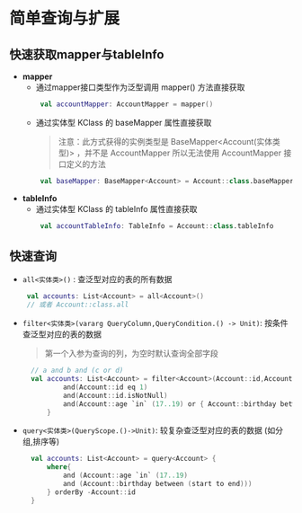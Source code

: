 # 简单查询与扩展

## 快速获取mapper与tableInfo

- **mapper**
    - 通过mapper接口类型作为泛型调用 mapper() 方法直接获取
      ````kotlin
       val accountMapper: AccountMapper = mapper()
      ````
    - 通过实体型 KClass 的 baseMapper 属性直接获取
      > 注意：此方式获得的实例类型是 BaseMapper<Account(实体类型)>
      ，并不是 AccountMapper 所以无法使用 AccountMapper 接口定义的方法
       ````kotlin
        val baseMapper: BaseMapper<Account> = Account::class.baseMapper
       ````
- **tableInfo**
    - 通过实体型 KClass 的 tableInfo 属性直接获取
      ````kotlin
       val accountTableInfo: TableInfo = Account::class.tableInfo
      ````

## 快速查询

- `all<实体类>()` : 查泛型对应的表的所有数据

  ```kotlin
   val accounts: List<Account> = all<Account>()
   // 或者 Account::class.all
  ```

- `filter<实体类>(vararg QueryColumn,QueryCondition.() -> Unit)`: 按条件查泛型对应的表的数据
  > 第一个入参为查询的列，为空时默认查询全部字段

  ```kotlin
    // a and b and (c or d)
    val accounts: List<Account> = filter<Account>(Account::id,Account::userName) {
            and(Account::id eq 1)
            and(Account::id.isNotNull)
            and(Account::age `in` (17..19) or { Account::birthday between (start to end) })
        }
  ```

- `query<实体类>(QueryScope.()->Unit)`: 较复杂查泛型对应的表的数据 (如分组,排序等)

  ```kotlin
    val accounts: List<Account> = query<Account> {
        where{
            and (Account::age `in` (17..19)
            and (Account::birthday between (start to end)))
        } orderBy -Account::id
    }
  ```
